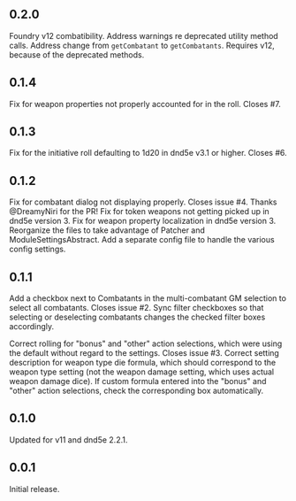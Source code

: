 ## 0.2.0
Foundry v12 combatibility. Address warnings re deprecated utility method calls. Address change from `getCombatant` to `getCombatants`. Requires v12, because of the deprecated methods.

## 0.1.4
Fix for weapon properties not properly accounted for in the roll. Closes #7.

## 0.1.3
Fix for the initiative roll defaulting to 1d20 in dnd5e v3.1 or higher. Closes #6.

## 0.1.2
Fix for combatant dialog not displaying properly. Closes issue #4. Thanks @DreamyNiri for the PR!
Fix for token weapons not getting picked up in dnd5e version 3.
Fix for weapon property localization in dnd5e version 3.
Reorganize the files to take advantage of Patcher and ModuleSettingsAbstract. Add a separate config file to handle the various config settings.

## 0.1.1
Add a checkbox next to Combatants in the multi-combatant GM selection to select all combatants. Closes issue #2. Sync filter checkboxes so that selecting or deselecting combatants changes the checked filter boxes accordingly.

Correct rolling for "bonus" and "other" action selections, which were using the default without regard to the settings. Closes issue #3. Correct setting description for weapon type die formula, which should correspond to the weapon type setting (not the weapon damage setting, which uses actual weapon damage dice). If custom formula entered into the "bonus" and "other" action selections, check the corresponding box automatically.

## 0.1.0
Updated for v11 and dnd5e 2.2.1.

## 0.0.1

Initial release.